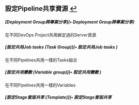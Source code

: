 ## 設定Pipeline共享資源 [↩](https://github.com/timmchentw/Timm_WebNote/blob/main/Azure%20Pipilines/CICD%E8%A9%B3%E7%B4%B0%E6%B5%81%E7%A8%8B%E7%AD%86%E8%A8%98.md)


##### [Deployment Group跨專案分享](• Deployment Group跨專案分享)
在不同DevOps Project共用綁定過的Server資源
##### [設定共用Job tasks (Task Group)](• 設定共用Job tasks <Task Group>)
在不同Pipelines共用一樣的Tasks組合
##### [設定共用變數 (Variable group)](• 設定共用變數 <Variable group>)
在不同Pipelines共用一樣的Variables
##### [設定Stage套版共享 (Template)](• 設定Stage套版共享 <Template>)
在不同Pipelines套用先前定義好的Jobs、Tasks (不包含Variable)

### • Deployment Group跨專案分享
https://devblogs.microsoft.com/devops/sharing-of-deployment-groups-across-projects/
1. 在該Deployment group中，點選要分享的VM
<br> ![](https://github.com/timmchentw/Timm_WebNote/blob/main/Azure%20Pipilines/images/8-1.png)<br>
2. 點選Manage，可導到Organization設定頁面
<br> ![](https://github.com/timmchentw/Timm_WebNote/blob/main/Azure%20Pipilines/images/8-2.png)<br>


3. 選定要share到的project，save後即可在該project中看到shared group
<br> ![](https://github.com/timmchentw/Timm_WebNote/blob/main/Azure%20Pipilines/images/8-3.png) ![](https://github.com/timmchentw/Timm_WebNote/blob/main/Azure%20Pipilines/images/8-4.png)<br>






### • 設定共用Job tasks <Task Group>
1. 用Ctrl多選要綁在一起的Tasks，選擇Create task group (CI、CD都可以做)
<br> ![](https://github.com/timmchentw/Timm_WebNote/blob/main/Azure%20Pipilines/images/8-5.png)<br>

2. 設定Group名稱、說明、設定參數 (Parameter的決定會從剛才選定的Tasks中抽出$()格式的自定義Variable)
<br> ![](https://github.com/timmchentw/Timm_WebNote/blob/main/Azure%20Pipilines/images/8-6.png)<br>

3. 原本多選的Tasks會被濃縮成一個Task group，並把參數Default值顯示在必填欄位
<br> ![](https://github.com/timmchentw/Timm_WebNote/blob/main/Azure%20Pipilines/images/8-7.png)<br>

4. 也可以不使用預設值，直接填入現有的Variable
<br> ![](https://github.com/timmchentw/Timm_WebNote/blob/main/Azure%20Pipilines/images/8-8.png)<br>




### • 設定共用變數 <Variable group>
1. 在Library中加入Variable group
<br> ![](https://github.com/timmchentw/Timm_WebNote/blob/main/Azure%20Pipilines/images/8-9.png)<br>

2. 新增變數Name & Value
<br> ![](https://github.com/timmchentw/Timm_WebNote/blob/main/Azure%20Pipilines/images/8-10.png)<br>

3. 在CI或CD的Pipeline中可以在Variables頁籤找到Variable groups，可將現有的group做Link
<br> ![](https://github.com/timmchentw/Timm_WebNote/blob/main/Azure%20Pipilines/images/8-11.png)<br>

4. Link可設定可見度scope
<br> ![](https://github.com/timmchentw/Timm_WebNote/blob/main/Azure%20Pipilines/images/8-12.png)<br>

5. 此時跟一般Variable一樣用$(...)即可呼叫
<br> ![](https://github.com/timmchentw/Timm_WebNote/blob/main/Azure%20Pipilines/images/8-13.png) ![](https://github.com/timmchentw/Timm_WebNote/blob/main/Azure%20Pipilines/images/8-14.png)<br>





### • 設定Stage套版共享 <Template>
1. 點擊Stage，右上角會有Save as template選項，自訂名稱後Save
<br> ![](https://github.com/timmchentw/Timm_WebNote/blob/main/Azure%20Pipilines/images/8-15.png)<br>

2. 當在建立新的Stage的時候，可搜尋&刪除先前儲存好的Template
<br> ![](https://github.com/timmchentw/Timm_WebNote/blob/main/Azure%20Pipilines/images/8-16.png) ![](https://github.com/timmchentw/Timm_WebNote/blob/main/Azure%20Pipilines/images/8-17.png)<br>


#### [Back to Steps](https://github.com/timmchentw/Timm_WebNote/blob/main/Azure%20Pipilines/CICD%E8%A9%B3%E7%B4%B0%E6%B5%81%E7%A8%8B%E7%AD%86%E8%A8%98.md)